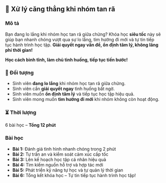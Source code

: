 ## 📌 Xử lý căng thẳng khi nhóm tan rã

### Mô tả  
Bạn đang lo lắng khi nhóm học tan rã giữa chừng? Khóa học **siêu tốc** này sẽ giúp bạn nhanh chóng vượt qua sự lo lắng, tìm hướng đi mới và tự tin tiếp tục hành trình học tập. **Giải quyết ngay vấn đề, ổn định tâm lý, không lãng phí thời gian!**

**Học cách bình tĩnh, làm chủ tình huống, tiếp tục tiến bước!**

### 🎯 Đối tượng  
- Sinh viên **đang lo lắng** khi nhóm học tan rã giữa chừng.
- Sinh viên cần **giải quyết ngay** tình huống bất ngờ.
- Sinh viên muốn **ổn định tâm lý** và tiếp tục học tập hiệu quả.
- Sinh viên mong muốn **tìm hướng đi mới** khi nhóm không còn hoạt động.

### ⏳ Thời lượng  
6 bài học – **Tổng 12 phút**

### Bài học  
- **Bài 1:** Đánh giá tình hình nhanh chóng trong 2 phút  
- **Bài 2:** Tự trấn an và kiểm soát cảm xúc cấp tốc  
- **Bài 3:** Lên kế hoạch học tập cá nhân hiệu quả  
- **Bài 4:** Tìm kiếm nguồn hỗ trợ và hợp tác mới  
- **Bài 5:** Phát triển kỹ năng tự học và tự quản lý thời gian  
- **Bài 6:** Tổng kết khóa học – Tự tin tiếp tục hành trình học tập!
